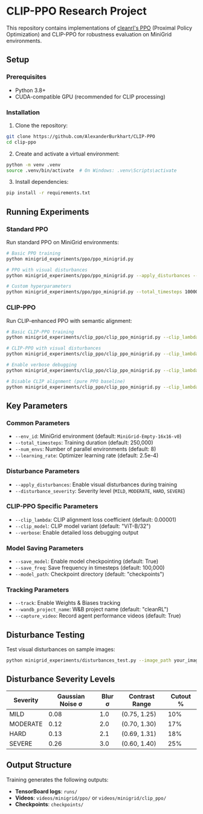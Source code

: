 # CLIP-PPO Research Project

This repository contains implementations of [cleanrl's PPO](https://github.com/vwxyzjn/cleanrl) (Proximal Policy Optimization) and CLIP-PPO for robustness evaluation on MiniGrid environments.

## Setup

### Prerequisites
- Python 3.8+
- CUDA-compatible GPU (recommended for CLIP processing)

### Installation

1. Clone the repository:
```bash
git clone https://github.com/AlexanderBurkhart/CLIP-PPO
cd clip-ppo
```

2. Create and activate a virtual environment:
```bash
python -m venv .venv
source .venv/bin/activate  # On Windows: .venv\Scripts\activate
```

3. Install dependencies:
```bash
pip install -r requirements.txt
```

## Running Experiments

### Standard PPO

Run standard PPO on MiniGrid environments:

```bash
# Basic PPO training
python minigrid_experiments/ppo/ppo_minigrid.py

# PPO with visual disturbances
python minigrid_experiments/ppo/ppo_minigrid.py --apply_disturbances --disturbance_severity MODERATE

# Custom hyperparameters
python minigrid_experiments/ppo/ppo_minigrid.py --total_timesteps 1000000 --learning_rate 3e-4 --env_id MiniGrid-DoorKey-6x6-v0
```

### CLIP-PPO

Run CLIP-enhanced PPO with semantic alignment:

```bash
# Basic CLIP-PPO training
python minigrid_experiments/clip_ppo/clip_ppo_minigrid.py --clip_lambda 0.00001

# CLIP-PPO with visual disturbances
python minigrid_experiments/clip_ppo/clip_ppo_minigrid.py --clip_lambda 0.00001 --apply_disturbances --disturbance_severity HARD

# Enable verbose debugging
python minigrid_experiments/clip_ppo/clip_ppo_minigrid.py --clip_lambda 0.00001 --verbose

# Disable CLIP alignment (pure PPO baseline)
python minigrid_experiments/clip_ppo/clip_ppo_minigrid.py --clip_lambda 0.0
```

## Key Parameters

### Common Parameters
- `--env_id`: MiniGrid environment (default: `MiniGrid-Empty-16x16-v0`)
- `--total_timesteps`: Training duration (default: 250,000)
- `--num_envs`: Number of parallel environments (default: 8)
- `--learning_rate`: Optimizer learning rate (default: 2.5e-4)

### Disturbance Parameters
- `--apply_disturbances`: Enable visual disturbances during training
- `--disturbance_severity`: Severity level (`MILD`, `MODERATE`, `HARD`, `SEVERE`)

### CLIP-PPO Specific Parameters
- `--clip_lambda`: CLIP alignment loss coefficient (default: 0.00001)
- `--clip_model`: CLIP model variant (default: "ViT-B/32")
- `--verbose`: Enable detailed loss debugging output

### Model Saving Parameters
- `--save_model`: Enable model checkpointing (default: True)
- `--save_freq`: Save frequency in timesteps (default: 100,000)
- `--model_path`: Checkpoint directory (default: "checkpoints")

### Tracking Parameters
- `--track`: Enable Weights & Biases tracking
- `--wandb_project_name`: W&B project name (default: "cleanRL")
- `--capture_video`: Record agent performance videos (default: True)

## Disturbance Testing

Test visual disturbances on sample images:

```bash
python minigrid_experiments/disturbances_test.py --image_path your_image.png --severity MODERATE
```

## Disturbance Severity Levels

| Severity | Gaussian Noise σ | Blur σ | Contrast Range | Cutout % |
|----------|------------------|--------|----------------|----------|
| MILD     | 0.08            | 1.0    | (0.75, 1.25)   | 10%      |
| MODERATE | 0.12            | 2.0    | (0.70, 1.30)   | 17%      |
| HARD     | 0.13            | 2.1    | (0.69, 1.31)   | 18%      |
| SEVERE   | 0.26            | 3.0    | (0.60, 1.40)   | 25%      |

## Output Structure

Training generates the following outputs:

- **TensorBoard logs**: `runs/`
- **Videos**: `videos/minigrid/ppo/` or `videos/minigrid/clip_ppo/`
- **Checkpoints**: `checkpoints/`
